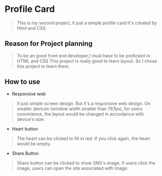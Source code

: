 # Profile Card
> This is my second project, it just a simple profile card
> It's created by Html and CSS. 

## Reason for Project planning
> To be an good front end developer,I must have to  be proficient in HTML and CSS
> This project is really good to learn layout.
> So I chose this project to learn them.

## How to use
- Responsive web
> It just simple screen design. But it's a responsive web design.
> On smaller devices (window width smaller than 767px), for users convinience,
> the layout would be changed in accordance with device's size.

- Heart button
> The heart can be clicked to fill in red.
> If you click again, the heart would be empty.

- Share Button
> Share button can be clicked to show SNS's image, if users click 
> the image, users can open the site associated with image.
